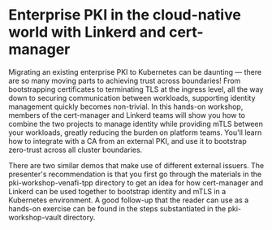# Enterprise PKI in the cloud-native world with Linkerd and cert-manager

Migrating an existing enterprise PKI to Kubernetes can be daunting — there are
so many moving parts to achieving trust across boundaries! From bootstrapping
certificates to terminating TLS at the ingress level, all the way down to
securing communication between workloads, supporting identity management
quickly becomes non-trivial. In this hands-on workshop, members of the
cert-manager and Linkerd teams will show you how to combine the two projects to
manage identity while providing mTLS between your workloads, greatly reducing
the burden on platform teams. You'll learn how to integrate with a CA from an
external PKI, and use it to bootstrap zero-trust across all cluster boundaries.

There are two similar demos that make use of different external issuers. The
presenter's recommendation is that you first go through the materials in the
pki-workshop-venafi-tpp directory to get an idea for how cert-manager and
Linkerd can be used together to bootstrap identity and mTLS in a Kubernetes
environment. A good follow-up that the reader can use as a hands-on exercise
can be found in the steps substantiated in the pki-workshop-vault directory.

[pki-workshop-vault]: ./pki-workshop-vault/STEPS.md
[pki-workshop-venafi-tpp]: ./pki-workshop-venafi-tpp/README.md
